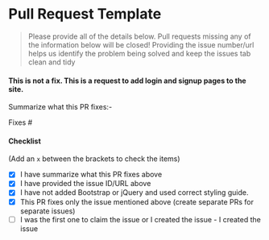 # Pull Request Template

> Please provide all of the details below. Pull requests missing any of the information below will be closed!
> Providing the issue number/url helps us identify the problem being solved and keep the issues tab clean and tidy

#### This is not a fix. This is a request to add login and signup pages to the site.

Summarize what this PR fixes:-

Fixes #

#### **Checklist**

(Add an `x` between the brackets to check the items)

- [x] I have summarize what this PR fixes above
- [x] I have provided the issue ID/URL above
- [x] I have not added Bootstrap or jQuery and used correct styling guide.
- [x] This PR fixes only the issue mentioned above (create separate PRs for separate issues)
- [ ] I was the first one to claim the issue or I created the issue - I created the issue
